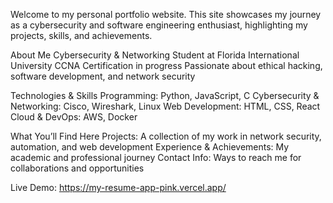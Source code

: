 Welcome to my personal portfolio website. This site showcases my journey as a cybersecurity and software engineering enthusiast, highlighting my projects, skills, and achievements.

About Me
Cybersecurity & Networking Student at Florida International University
CCNA Certification in progress
Passionate about ethical hacking, software development, and network security

Technologies & Skills
Programming: Python, JavaScript, C
Cybersecurity & Networking: Cisco, Wireshark, Linux
Web Development: HTML, CSS, React
Cloud & DevOps: AWS, Docker

What You’ll Find Here
Projects: A collection of my work in network security, automation, and web development
Experience & Achievements: My academic and professional journey
Contact Info: Ways to reach me for collaborations and opportunities

Live Demo: https://my-resume-app-pink.vercel.app/

